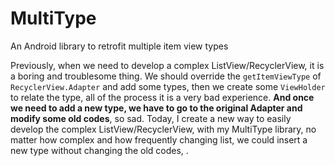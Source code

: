 # MultiType
An Android library to retrofit multiple item view types

Previously, when we need to develop a complex ListView/RecyclerView, it is a boring and troublesome thing. 
We should override the `getItemViewType` of `RecyclerView.Adapter` and add some types, 
then we create some `ViewHolder` to relate the type, all of the process it is a very bad experience.
**And once we need to add a new type, we have to go to the original Adapter and modify some old codes**, so sad. 
Today, I create a new way to easily develop the complex ListView/RecyclerView, with my MultiType library, 
no matter how complex and how frequently changing list, we could insert a new type without changing the old codes, .

